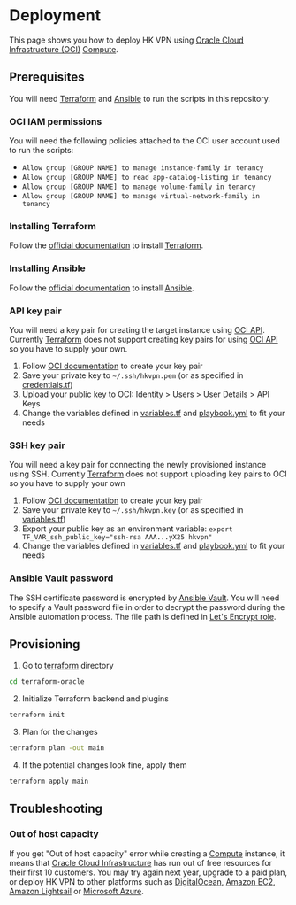 # Deployment
This page shows you how to deploy HK VPN using [Oracle Cloud Infrastructure (OCI)](https://www.oracle.com/cloud/) [Compute](https://www.oracle.com/cloud/compute/).

## Prerequisites
You will need [Terraform](https://www.terraform.io/) and [Ansible](https://www.ansible.com/) to run the scripts in this repository.

### OCI IAM permissions
You will need the following policies attached to the OCI user account used to run the scripts:
* `Allow group [GROUP NAME] to manage instance-family in tenancy`
* `Allow group [GROUP NAME] to read app-catalog-listing in tenancy`
* `Allow group [GROUP NAME] to manage volume-family in tenancy`
* `Allow group [GROUP NAME] to manage virtual-network-family in tenancy`

### Installing Terraform
Follow the [official documentation](https://learn.hashicorp.com/terraform/getting-started/install.html) to install [Terraform](https://www.terraform.io/).

### Installing Ansible
Follow the [official documentation](https://docs.ansible.com/ansible/latest/installation_guide/intro_installation.html) to install [Ansible](https://www.ansible.com/).

### API key pair
You will need a key pair for creating the target instance using [OCI API](https://docs.cloud.oracle.com/iaas/api/). Currently [Terraform](https://www.terraform.io/) does not support creating key pairs for using [OCI API](https://docs.cloud.oracle.com/iaas/api/) so you have to supply your own.

1. Follow [OCI documentation](https://docs.cloud.oracle.com/iaas/Content/API/Concepts/apisigningkey.htm) to create your key pair
2. Save your private key to `~/.ssh/hkvpn.pem` (or as specified in [credentials.tf](https://github.com/ayltai/hkvpn-infrastructure/tree/master/terraform-oracle/variables.tf))
3. Upload your public key to OCI: Identity > Users > User Details > API Keys
4. Change the variables defined in [variables.tf](https://github.com/ayltai/hkvpn-infrastructure/tree/master/terraform-oracle/variables.tf) and [playbook.yml](https://github.com/ayltai/hkvpn-infrastructure/tree/master/ansible/playbook.yml) to fit your needs

### SSH key pair
You will need a key pair for connecting the newly provisioned instance using SSH. Currently [Terraform](https://www.terraform.io/) does not support uploading key pairs to OCI so you have to supply your own

1. Follow [OCI documentation](https://docs.cloud.oracle.com/iaas/Content/GSG/Tasks/creatingkeys.htm) to create your key pair
2. Save your private key to `~/.ssh/hkvpn.key` (or as specified in [variables.tf](https://github.com/ayltai/hkvpn-infrastructure/tree/master/terraform-oracle/variables.tf))
3. Export your public key as an environment variable: `export TF_VAR_ssh_public_key="ssh-rsa AAA...yX25 hkvpn"`
4. Change the variables defined in [variables.tf](https://github.com/ayltai/hkvpn-infrastructure/tree/master/terraform-oracle/variables.tf) and [playbook.yml](https://github.com/ayltai/hkvpn-infrastructure/tree/master/ansible/playbook.yml) to fit your needs

### Ansible Vault password
The SSH certificate password is encrypted by [Ansible Vault](https://docs.ansible.com/ansible/latest/user_guide/vault.html). You will need to specify a Vault password file in order to decrypt the password during the Ansible automation process. The file path is defined in [Let's Encrypt role](https://github.com/ayltai/hkvpn-infrastructure/tree/master/ansible/letsencrypt/vars/main.yml).

## Provisioning
1. Go to [terraform](https://github.com/ayltai/hkvpn-infrastructure/tree/master/terraform-oracle) directory
  ```sh
  cd terraform-oracle
  ```
2. Initialize Terraform backend and plugins
  ```sh
  terraform init
  ```
3. Plan for the changes
  ```sh
  terraform plan -out main
  ```
4. If the potential changes look fine, apply them
  ```sh
  terraform apply main
  ```

## Troubleshooting

### Out of host capacity
If you get "Out of host capacity" error while creating a [Compute](https://www.oracle.com/cloud/compute/) instance, it means that [Oracle Cloud Infrastructure](https://www.oracle.com/cloud/) has run out of free resources for their first 10 customers. You may try again next year, upgrade to a paid plan, or deploy HK VPN to other platforms such as [DigitalOcean](DigitalOcean.md), [Amazon EC2](EC2.md), [Amazon Lightsail](LightSail.md) or [Microsoft Azure](Azure.md).
